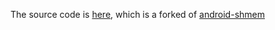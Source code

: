 The source code is [here](https://github.com/EXALAB/android-shmem), which is a forked of [android-shmem](https://github.com/pelya/android-shmem)

